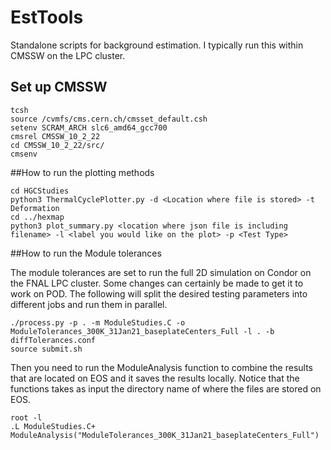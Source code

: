 # EstTools
Standalone scripts for background estimation. I typically run this within CMSSW on the LPC cluster. 

## Set up CMSSW

```
tcsh
source /cvmfs/cms.cern.ch/cmsset_default.csh
setenv SCRAM_ARCH slc6_amd64_gcc700
cmsrel CMSSW_10_2_22 
cd CMSSW_10_2_22/src/
cmsenv
```

##How to run the plotting methods

```
cd HGCStudies
python3 ThermalCyclePlotter.py -d <Location where file is stored> -t Deformation
cd ../hexmap
python3 plot_summary.py <location where json file is including filename> -l <label you would like on the plot> -p <Test Type>
```

##How to run the Module tolerances

The module tolerances are set to run the full 2D simulation on Condor on the FNAL LPC cluster. Some changes can certainly be made to get it to work on POD. The following will split the desired testing parameters into different jobs and run them in parallel.
```
./process.py -p . -m ModuleStudies.C -o ModuleTolerances_300K_31Jan21_baseplateCenters_Full -l . -b diffTolerances.conf
source submit.sh
```

Then you need to run the ModuleAnalysis function to combine the results that are located on EOS and it saves the results locally. Notice that the functions takes as input the directory name of where the files are stored on EOS.
```
root -l
.L ModuleStudies.C+
ModuleAnalysis("ModuleTolerances_300K_31Jan21_baseplateCenters_Full")
```
